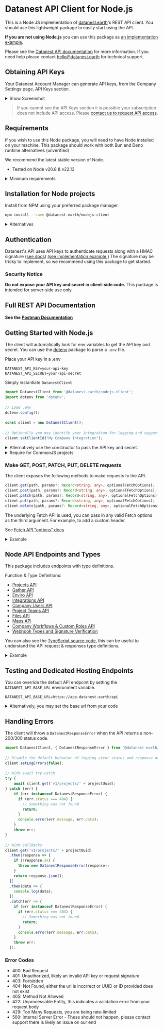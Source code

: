 # Datanest API Client for Node.js

This is a Node JS implementation of [datanest.earth](https://datanest.earth)'s REST API client.
You should use this lightweight package to easily start using the API.

**If you are not using Node.js** you can use this package as [an implementation example](https://github.com/search?q=repo%3Adatanest-earth%2Fdatanest-nodejs-client+DatanestClient&type=code).

Please see the [Datanest API documentation](docs/readme.md) for more information.
If you need help please contact [hello@datanest.earth](mailto:hello@datanest.earth) for technical support.

## Obtaining API Keys

Your Datanest Account Manager can generate API keys, from the Company Settings page, API Keys section.
<details>
<summary>Show Screenshot</summary>

![API Key management section](./docs/media/api-key-management.png)

</details>

> If you cannot see the API Keys section it is possible your subscription does not include API access. Please [contact us to request API access](mailto:hello@datanest.earth?subject=API%20Access%20Request).

## Requirements

If you wish to use this Node package, you will need to have Node installed on your machine.
This package should work with both Bun and Deno runtime alternatives (unverified)

We recommend the latest stable version of Node.
- Tested on Node v20.8 & v22.13

<details>
<summary>Minimum requirements</summary>

- `Fetch API` is required, available in Node v18.0+ (unverified)
> [node-fetch](https://www.npmjs.com/package/node-fetch) may allow for earlier versions

</details>

## Installation for Node projects

Install from NPM using your preferred package manager.

```bash
npm install --save @datanest-earth/nodejs-client
```
<details>
<summary>Alternatives</summary>

```bash
pnpm add @datanest-earth/nodejs-client
```
```bash
bun add @datanest-earth/nodejs-client
```
</details>


## Authentication

Datanest's API uses API keys to authenticate requests along with a HMAC signature [(see docs)](./docs/readme.md) [(see implementation example.)](https://github.com/search?q=repo%3Adatanest-earth/datanest-nodejs-client%20signRequest&type=code) The signature may be tricky to implement, so we recommend using this package to get started.

### Security Notice

**Do not expose your API key and secret in client-side code.**
This package is intended for server-side use only.

## Full REST API Documentation
  
#### See the [Postman Documentation](docs/postman/readme.md)

## Getting Started with Node.js

The client will automatically look for env variables to get the API key and secret. You can use the [dotenv](https://www.npmjs.com/package/dotenv) package to parse a `.env` file.

Place your API key in a .env
```env
DATANEST_API_KEY=your-api-key
DATANEST_API_SECRET=your-api-secret
```

Simply instantiate `DatanestClient`
```js
import DatanestClient from '@datanest-earth/nodejs-client';
import dotenv from 'dotenv';

// Load .env
dotenv.config();

const client = new DatanestClient();

// Optionally you may identify your integration for logging and support purposes
client.setClientId("My Company Integration");
```

<details>
<summary>Alternatively use the constructor to pass the API key and secret.</summary>


```js
import DatanestClient from '@datanest-earth/nodejs-client';

const client = new DatanestClient('your-api-key', 'your-api-secret');
```
</details>

<details>
<summary>Require for CommonJS projects</summary>

```js
const { DatanestClient, projects } = require("@datanest-earth/nodejs-client");
```
</details>

### Make GET, POST, PATCH, PUT, DELETE requests

The client exposes the following methods to make requests to the API.

```ts
client.get(path, params?: Record<string, any>, optionalFetchOptions);
client.post(path, params?: Record<string, any>, optionalFetchOptions);
client.patch(path, params?: Record<string, any>, optionalFetchOptions);
client.put(path, params?: Record<string, any>, optionalFetchOptions);
client.delete(path, params?: Record<string, any>, optionalFetchOptions);
```

The underlying Fetch API is used, you can pass in any valid Fetch options as the third argument. For example, to add a custom header.

See [Fetch API "options" docs](https://developer.mozilla.org/en-US/docs/Web/API/fetch#options)

<details>
<summary>Example</summary>

```ts
import DatanestClient from '@datanest-earth/nodejs-client';
import dotenv from 'dotenv';

// Load .env
dotenv.config();

async function listProjects() {
  const client = new DatanestClient();
    client.setClientId("Company A Version 1");
    const response = await client.get('v1/projects');
    const projects = await response.json();
    console.log(projects);
}

listProjects();
```
</details>

## Node API Endpoints and Types

This package includes endpoints with type definitions.

Function & Type Definitions:
- [Projects API](./src/projects.ts)
- [Gather API](./src/gather.ts)
- [Enviro API](./src/enviro.ts)
- [Integrations API](./src/integrations.ts)
- [Company Users API](./src/users.ts)
- [Project Teams API](./src/teams.ts)
- [Files API](./src/files.ts)
- [Maps API](./src/maps.ts)
- [Company Workflows & Custom Roles API](./src/workflows.ts)
- [Webhook Types and Signature Verification](./src/webhook.ts)

You can also see the [TypeScript source code](./src/), this can be useful to understand the API request & responses type definitions.

<details>
<summary>Example</summary>

```ts
import DatanestClient, { projects as projectEndpoints } from '@datanest-earth/nodejs-client';
import dotenv from 'dotenv';

// Load .env
dotenv.config();

async function listProjects() {
  const client = new DatanestClient();
  client.setClientId("Company A Version 1");
  const page = 1;
  const projects = await projectEndpoints.listProjects(client, page);
  console.log(projects);
}

listProjects();
```
</details>

## Testing and Dedicated Hosting Endpoints

You can override the default API endpoint by setting the `DATANEST_API_BASE_URL` environment variable.

```env
DATANEST_API_BASE_URL=https://app.datanest.earth/api
```

<details>
<summary>Alternatively, you may set the base url from your code</summary>

```ts
import DatanestClient from '@datanest-earth/nodejs-client';

const client = new DatanestClient();
client.setBaseUrl('https://app.datanest.earth/api');
```
</details>

## Handling Errors

The client will throw a `DatanestResponseError` when the API returns a non-200/300 status code.

```ts
import DatanestClient, { DatanestResponseError } from '@datanest-earth/nodejs-client';

// Disable the default behavior of logging error status and response data
client.setLogErrors(false);

// With await try-catch
try {
    await client.get('v1/projects/' + projectUuid);
} catch (err) {
    if (err instanceof DatanestResponseError) {
      if (err.status === 404) {
        // Something was not found
        return;
      }
      console.error(err.message, err.data);
    }
    throw err;
}

// With callbacks
client.get('v1/projects/' + projectUuid)
  .then(response => {
    if (!response.ok) {
      throw new DatanestResponseError(response);
    }
    return response.json();
  })
  .then(data => {
    console.log(data);
  })
  .catch(err => {
    if (err instanceof DatanestResponseError) {
      if (err.status === 404) {
        // Something was not found
        return;
      }
      console.error(err.message, err.data);
    }
    throw err;
  });
```

### Error Codes

- 400: Bad Request
- 401: Unauthorized, likely an invalid API key or request signature
- 403: Forbidden
- 404: Not Found, either the url is incorrect or UUID or ID provided does not exist
- 405: Method Not Allowed
- 422: Unprocessable Entity, this indicates a validation error from your request body
- 429: Too Many Requests, you are being rate-limited
- 500: Internal Server Error - These should not happen, please contact support there is likely an issue on our end